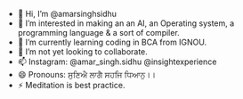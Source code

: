 - 👋 Hi, I’m @amarsinghsidhu
- 👀 I’m interested in making an an AI, an Operating system, a programming language & a sort of compiler.
- 🌱 I’m currently learning coding in BCA from IGNOU.
- 💞️ I’m not yet looking to collaborate.
- 📫 Instagram: @amar_singh.sidhu @insightexperience
- 😄 Pronouns: ਸੁਣਿਐ ਲਾਗੈ ਸਹਜਿ ਧਿਆਨੁ।।
- ⚡ Meditation is best practice.

<!---
amarsinghsidhu/amarsinghsidhu is a ✨ special ✨ repository because its `README.md` (this file) appears on your GitHub profile.
You can click the Preview link to take a look at your changes.
--->
